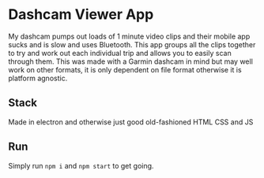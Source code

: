 # Dashcam Viewer App
My dashcam pumps out loads of 1 minute video clips and their mobile app sucks and is slow and uses Bluetooth. This app groups all the clips together to try and work out each individual trip and allows you to easily scan through them. This was made with a Garmin dashcam in mind but may well work on other formats, it is only dependent on file format otherwise it is platform agnostic. 

## Stack
Made in electron and otherwise just good old-fashioned HTML CSS and JS

## Run
Simply run `npm i` and `npm start` to get going.
